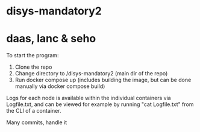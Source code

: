# disys-mandatory2
# daas, lanc & seho

To start the program: 
1. Clone the repo 
2. Change directory to /disys-mandatory2 (main dir of the repo)  
3. Run docker compose up (includes building the image, but can be done manually via docker compose build)

Logs for each node is available within the individual containers via Logfile.txt, 
and can be viewed for example by running "cat Logfile.txt" from the CLI of a container. 

Many commits, handle it

